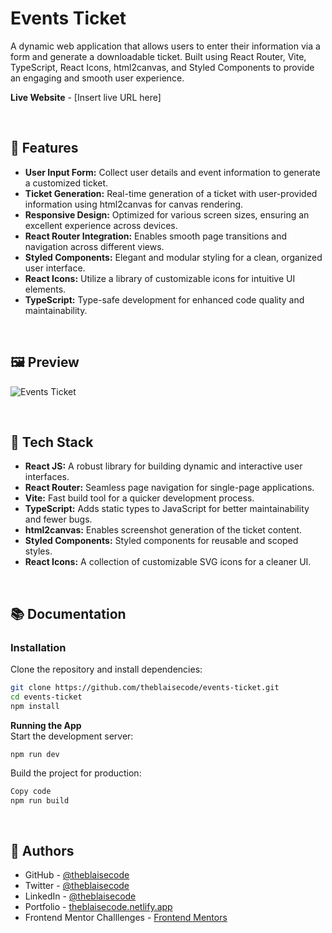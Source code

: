 # Events Ticket  
A dynamic web application that allows users to enter their information via a form and generate a downloadable ticket. Built using React Router, Vite, TypeScript, React Icons, html2canvas, and Styled Components to provide an engaging and smooth user experience.

**Live Website** - [Insert live URL here]

<br/>

## 🚀 Features  
- **User Input Form:** Collect user details and event information to generate a customized ticket.  
- **Ticket Generation:** Real-time generation of a ticket with user-provided information using html2canvas for canvas rendering.  
- **Responsive Design:** Optimized for various screen sizes, ensuring an excellent experience across devices.  
- **React Router Integration:** Enables smooth page transitions and navigation across different views.  
- **Styled Components:** Elegant and modular styling for a clean, organized user interface.  
- **React Icons:** Utilize a library of customizable icons for intuitive UI elements.  
- **TypeScript:** Type-safe development for enhanced code quality and maintainability.

<br/>

## 🖼️ Preview  
![Events Ticket](https://github.com/user-attachments/assets/b3f4b78e-fd72-4938-89a7-86ff808ad968)

<br/>

## 🔧 Tech Stack  
- **React JS:** A robust library for building dynamic and interactive user interfaces.  
- **React Router:** Seamless page navigation for single-page applications.  
- **Vite:** Fast build tool for a quicker development process.  
- **TypeScript:** Adds static types to JavaScript for better maintainability and fewer bugs.  
- **html2canvas:** Enables screenshot generation of the ticket content.  
- **Styled Components:** Styled components for reusable and scoped styles.  
- **React Icons:** A collection of customizable SVG icons for a cleaner UI.

<br/>

## 📚 Documentation  

### Installation  
Clone the repository and install dependencies:  

```bash
git clone https://github.com/theblaisecode/events-ticket.git
cd events-ticket
npm install
```

**Running the App**<br/>
Start the development server:

```bas
npm run dev
```

Build the project for production:
```bash
Copy code
npm run build
```

<br/>

## 👥 Authors
- GitHub - [@theblaisecode](https://github.com/theblaisecode)
- Twitter - [@theblaisecode](https://twitter.com/theblaisecode)
- LinkedIn - [@theblaisecode](https://www.linkedin.com/in/theblaisecode)
- Portfolio - [theblaisecode.netlify.app](https://theblaisecode.netlify.app/)
- Frontend Mentor Challlenges - [Frontend Mentors](https://www.frontendmentor.io/challenges/)
